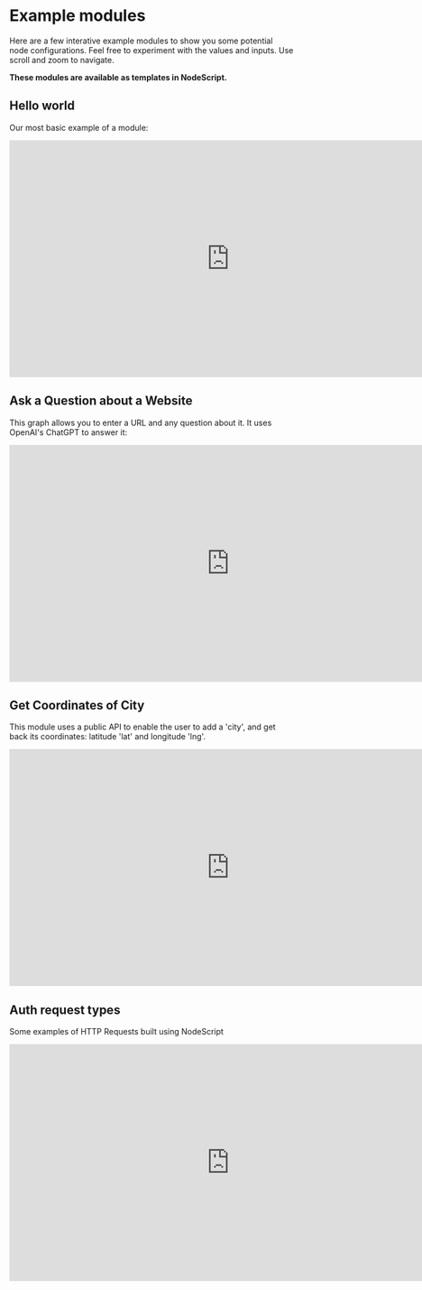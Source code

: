 # Example modules

Here are a few interative example modules to show you some potential node configurations. Feel free to experiment with the values and inputs. Use scroll and zoom to navigate.

**These modules are available as templates in NodeScript.**

## Hello world

Our most basic example of a module:

<iframe width="780" height="420" src="https://embed.nodescript.dev/?graphId=F28gEh4skwd3s8mV&theme=auto&zoom=0.8" title="Hello World" frameborder="0" allowfullscreen></iframe>


## Ask a Question about a Website

This graph allows you to enter a URL and any question about it. It uses OpenAI's ChatGPT to answer it:

<iframe width="780" height="420" src="https://embed.nodescript.dev/?graphId=xRORXAqBqYaNsDWT&theme=auto&zoom=0.65" title="Website Version Ask Question About Webpage" frameborder="0" allowfullscreen></iframe>

## Get Coordinates of City

This module uses a public API to enable the user to add a 'city', and get back its coordinates: latitude 'lat' and longitude 'lng'.

<iframe width="780" height="420" src="https://embed.nodescript.dev/?graphId=KcBgwWekfGwlcsoQ&scrolling=false&zoom=0.65" title="Get City Coordinates" frameborder="0" allowfullscreen></iframe>

## Auth request types

Some examples of HTTP Requests built using NodeScript

<iframe width="780" height="420" src="https://embed.nodescript.dev/?graphId=ZUsUCOUzn4zMl9vg&zoom=-5" title="HTTP Requests Auth" frameborder="0" allowfullscreen></iframe>


